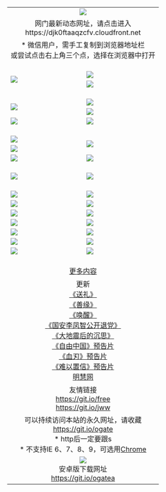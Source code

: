 ﻿<table>
  <tr></tr>
  <tr><td colspan=2 align=center><img src="https://cloud.githubusercontent.com/assets/11880933/13434984/f430fae2-e012-11e5-814f-c2df1e82b247.jpg" /></td></tr>
  <tr><td colspan=2 align=center>网门最新动态网址，请点击进入
<br>https://djk0ftaaqzcfv.cloudfront.net
    </td>
  </tr>
  <tr>
    <td colspan=2 align=center>* 微信用户，需手工复制到浏览器地址栏<br>或尝试点击右上角三个点，选择在浏览器中打开
    <!--br>* IE6打开动态网址须在选项中勾选TLS 1.0--></td>
  </tr>
  <tr height="20">
  <tr>
    <td rowspan=2><a href="https://djk0ftaaqzcfv.cloudfront.net/ogUP.aspx?name=11DKC.mp4&list=11DKC" target="_blank"><img src="https://djk0ftaaqzcfv.cloudfront.net/Up/11DKC1.jpg" /></a></td> 
    <td><div><a href="https://djk0ftaaqzcfv.cloudfront.net/ogUP.aspx?name=LRWS.mp4&list=LRWS" target="_blank"><img src="https://djk0ftaaqzcfv.cloudfront.net/Up/LRWS.jpg" /></a></td>
   </tr>
  <tr>
    <td><a href="https://djk0ftaaqzcfv.cloudfront.net/ogNiceVedio.aspx" target="_blank"><img src="https://djk0ftaaqzcfv.cloudfront.net/Up/11TGKDY.jpg" /></a></td>
  </tr>
  <tr height="20">
  <tr>
    <td rowspan=2><a href="https://djk0ftaaqzcfv.cloudfront.net/ogUP.aspx?name=4EE/DJ.mp4&list=4EEDJ" target="_blank"><img src="https://djk0ftaaqzcfv.cloudfront.net/Up/4EE/DJ_140.jpg"/></a></td>
    <td><a href="https://djk0ftaaqzcfv.cloudfront.net/ogUP.aspx?name=4EE/ZG.mp4&list=4EEZG" target="_blank"><img src="https://djk0ftaaqzcfv.cloudfront.net/Up/4EE/ZG0.jpg"/></a></td>
    <!--td><a href="https://djk0ftaaqzcfv.cloudfront.net/ogUP.aspx?name=4EE/HQ.mp4&list=4EEHQ" target="_blank"><img src="https://djk0ftaaqzcfv.cloudfront.net/Up/4EE/HQ0.jpg"/></a></td-->
  </tr>
  <tr>
    <td><a href="https://djk0ftaaqzcfv.cloudfront.net/ogUP.aspx?name=4EE/QQ.mp4&list=4EEQQ" target="_blank"><img src="https://djk0ftaaqzcfv.cloudfront.net/Up/4EE/QQ0.jpg"/></a></td>
  </tr>
  <tr>
    <td><a href="https://djk0ftaaqzcfv.cloudfront.net/onCO.aspx?ob=600%CA%C2%CE%EF&op=%D4%F6%C9%BE%B8%C4&args=WH1~%23%C0%E0%D0%CD6%D0%C2%CE%C5%7c%23%C0%E0%D0%CD6%C6%C0%C2%DB" target="_blank"><img src="https://djk0ftaaqzcfv.cloudfront.net/Up/0WZ.jpg" /></a></td>
    <td><a href="https://djk0ftaaqzcfv.cloudfront.net/onCO.aspx?ob=600%CA%C2%CE%EF&op=%D4%F6%C9%BE%B8%C4&args=WH1~%23%D3%C3%BB%A7" target="_blank"><img src="https://djk0ftaaqzcfv.cloudfront.net/Up/0WB.jpg" /></a></td>
  </tr>
  <tr height="20">
  <tr>
    <td><a href="https://djk0ftaaqzcfv.cloudfront.net/ogUP.aspx?name=JQR.mp4&count=2" target="_blank"><img src="https://djk0ftaaqzcfv.cloudfront.net/Up/JQR.jpg" /></a></td>   
    <td rowspan=2><a href="https://djk0ftaaqzcfv.cloudfront.net/ogUP.aspx?name=JP.mp4&count=9" target="_blank"><img src="https://djk0ftaaqzcfv.cloudfront.net/Up/JP.jpg" /></td>
  </tr>
  <tr>
    <td><a href="https://djk0ftaaqzcfv.cloudfront.net/ogUP.aspx?name=WH.mp4" target="_blank"><img src="https://djk0ftaaqzcfv.cloudfront.net/Up/WH.jpg" /></a></td>
  </tr>
  <tr>
    <td><a href="https://djk0ftaaqzcfv.cloudfront.net/ogUP.aspx?name=SSZJ.mp4&list=SSZJ" target="_blank"><img src="https://djk0ftaaqzcfv.cloudfront.net/Up/SSZJ.jpg" /></a></td>
    <td><a href="https://djk0ftaaqzcfv.cloudfront.net/ogUP.aspx?name=WLSH.mp4&count=2" target="_blank"><img src="https://djk0ftaaqzcfv.cloudfront.net/Up/WLSH.jpg" /></a</td>
  </tr>
  <tr height="20">
  <tr>
    <td><a href="https://djk0ftaaqzcfv.cloudfront.net/ogUP.aspx?name=ZY.mp4&count=2015|16" target="_blank"><img src="https://djk0ftaaqzcfv.cloudfront.net/Up/ZY.jpg" /></a</td>
    <td><a href="https://djk0ftaaqzcfv.cloudfront.net/ogUP.aspx?name=XTFY.mp4&count=B|2,A|24" target="_blank"><img src="https://djk0ftaaqzcfv.cloudfront.net/Up/XTFY.jpg" /></a></td>
  </tr>
  <tr height="20">
  </tr>
  <!--tr>
    <td><a href="https://djk0ftaaqzcfv.cloudfront.net/ogUP.aspx?name=4EE/GX.mp4&list=4EEGX" target="_blank"><img src="https://djk0ftaaqzcfv.cloudfront.net/Up/4EE/GX0.jpg"/></a></td>
    <td><a href="https://djk0ftaaqzcfv.cloudfront.net/ogUP.aspx?name=4EE/HD.mp4&list=4EEHD" target="_blank"><img src="https://djk0ftaaqzcfv.cloudfront.net/Up/4EE/HD0.jpg"/></a></td>
  </tr>
  <tr>
    <td><a href="https://djk0ftaaqzcfv.cloudfront.net/ogUP.aspx?name=4EE/TX.mp4&list=4EETX" target="_blank"><img src="https://djk0ftaaqzcfv.cloudfront.net/Up/4EE/TX0.jpg"/></a></td>
    <td><a href="https://djk0ftaaqzcfv.cloudfront.net/ogUP.aspx?name=4EE/WZ.mp4&list=4EEWZ" target="_blank"><img src="https://djk0ftaaqzcfv.cloudfront.net/Up/4EE/WZ0.jpg"/></a></td>
  </tr-->
  <tr>
    <td><a href="https://djk0ftaaqzcfv.cloudfront.net/onUP.aspx?name=https://du172fz170yac.cloudfront.net/" target="_blank"><img src="https://djk0ftaaqzcfv.cloudfront.net/Up/0DTW.jpg"/></a></td>
    <td><a href="https://djk0ftaaqzcfv.cloudfront.net/onUP.aspx?name=https://d240ns8up8earz.cloudfront.net/acenter/" target="_blank"><img src="https://djk0ftaaqzcfv.cloudfront.net/Up/0TDW.jpg" /></a></td>
  </tr>
  <tr>
    <td><a href="https://djk0ftaaqzcfv.cloudfront.net/onUP.aspx?name=https://d4508d6vomz2p.cloudfront.net/gb/nsc413.htm" target="_blank"><img src="https://djk0ftaaqzcfv.cloudfront.net/Up/0DJY.jpg" /></a></td>
    <td><a href="https://djk0ftaaqzcfv.cloudfront.net/onUP.aspx?name=https://d4apjbhkuxer1.cloudfront.net/xtr/gb/prog204.html" target="_blank"><img src="https://djk0ftaaqzcfv.cloudfront.net/Up/0XTR.jpg" /></a></td>
  </tr>
  <tr>
    <td><a href="https://djk0ftaaqzcfv.cloudfront.net/onUP.aspx?name=https://d3aj00iefsmfgc.cloudfront.net/" target="_blank"><img src="https://djk0ftaaqzcfv.cloudfront.net/Up/0MHW.jpg" /></a></td>
    <td><a href="https://djk0ftaaqzcfv.cloudfront.net/onUP.aspx?name=https://d20wz7qt14x5d2.cloudfront.net/" target="_blank"><img src="https://djk0ftaaqzcfv.cloudfront.net/Up/0ZJW.jpg" /></a></td>
  </tr>
  <tr>
    <td><a href="https://djk0ftaaqzcfv.cloudfront.net/ogUP.aspx?name=0FG.zip" target="_blank"><img src="https://djk0ftaaqzcfv.cloudfront.net/Up/0FG.jpg" /></a></td>
    <td><a href="https://djk0ftaaqzcfv.cloudfront.net/ogUP.aspx?name=0FGA.apk" target="_blank"><img src="https://djk0ftaaqzcfv.cloudfront.net/Up/0FGA.jpg" /></a></td>
  </tr>
  <tr>
    <td><a href="https://djk0ftaaqzcfv.cloudfront.net/ogUP.aspx?name=0U.zip" target="_blank"><img src="https://djk0ftaaqzcfv.cloudfront.net/Up/0U.jpg" /></a></td>
    <td><a href="https://djk0ftaaqzcfv.cloudfront.net/ogUP.aspx?name=0UA.apk" target="_blank"><img src="https://djk0ftaaqzcfv.cloudfront.net/Up/0UA.jpg" /></a></td>
  </tr>
  <tr>
    <td><a href="https://djk0ftaaqzcfv.cloudfront.net/ogUP.aspx?name=0iPPOTV.zip" target="_blank"><img src="https://djk0ftaaqzcfv.cloudfront.net/Up/0iPPOTV.jpg" /></a></td>
    <td><a href="https://djk0ftaaqzcfv.cloudfront.net/ogUP.aspx?name=0iNTD.apk" target="_blank"><img src="https://djk0ftaaqzcfv.cloudfront.net/Up/0iNTD.jpg" /></a></td>
  </tr>
  <!--tr>
    <td><a href="https://djk0ftaaqzcfv.cloudfront.net/ogNice.aspx" target="_blank"><img src="https://djk0ftaaqzcfv.cloudfront.net/Up/0WCYY.jpg" /></a></td>
    <td><a href="https://djk0ftaaqzcfv.cloudfront.net/onCO.aspx?list=XWPL&mode=m" target="_blank"><img src="https://djk0ftaaqzcfv.cloudfront.net/Up/0WZTT.jpg" /></a></td> 
  </tr-->
  <tr>
    <td><a href="https://djk0ftaaqzcfv.cloudfront.net/ogDY.aspx" target="_blank"><img src="https://djk0ftaaqzcfv.cloudfront.net/Up/0FK.jpg" /></a></td>
    <td><a href="https://djk0ftaaqzcfv.cloudfront.net/ogST.aspx" target="_blank"><img src="https://djk0ftaaqzcfv.cloudfront.net/Up/0ST.jpg" /></a></td> 
  </tr>
  <tr height="20">
  <tr>
    <td colspan=2 align=center><a href="https://djk0ftaaqzcfv.cloudfront.net/ogNice.aspx">更多内容</a>
    </td>
  </tr>
  <tr>
    <td colspan=2 align=center>更新<br>
      <a href="https://djk0ftaaqzcfv.cloudfront.net/ogUP.aspx?name=4ESL.mp4" target="_blank">《送礼》</a><br>
      <a href="https://djk0ftaaqzcfv.cloudfront.net/ogUP.aspx?name=4ESY.mp4" target="_blank">《善缘》</a><br>
      <a href="https://djk0ftaaqzcfv.cloudfront.net/ogUP.aspx?name=4EHX.mp4" target="_blank">《唤醒》</a><br>
      <a href="https://djk0ftaaqzcfv.cloudfront.net/ogUP.aspx?name=4LFZ.mp4" target="_blank">《国安李凤智公开退党》</a><br>
      <a href="https://djk0ftaaqzcfv.cloudfront.net/ogUP.aspx?name=4DDZHDCS.mp4" target="_blank">《大地震后的沉思》</a><br>
      <a href="https://djk0ftaaqzcfv.cloudfront.net/ogUP.aspx?name=11ZYZG0.mp4" target="_blank">《自由中国》预告片</a><br>
      <a href="https://djk0ftaaqzcfv.cloudfront.net/ogUP.aspx?name=11XR.mp4" target="_blank">《血刃》预告片</a><br>
      <a href="https://djk0ftaaqzcfv.cloudfront.net/ogUP.aspx?name=11NYZX.mp4&count=2" target="_blank">《难以置信》预告片</a><br>
      <a href="https://djk0ftaaqzcfv.cloudfront.net/onUP.aspx?name=https://www.minghui.org/" target="_blank">明慧网</a>
    </td>
  </tr>
  <tr>
    <td colspan=2 align=center>友情链接<br>
      <a href="https://git.io/free" target="_blank">https://git.io/free</a><br>
      <a href="https://git.io/jww" target="_blank">https://git.io/jww</a>
    </td>
  </tr>
  <tr>
    <td colspan=2 align=center>可以持续访问本站的永久网址，请收藏<br/><a href="https://git.io/ogate" target="_blank">https://git.io/ogate</a><br/>* http后一定要跟s<br/>* 不支持IE 6、7、8、9，可选用<a href="https://djk0ftaaqzcfv.cloudfront.net/ogUP.aspx?name=0ChromePortable.zip">Chrome</a></td>
  </tr>
  <tr>
    <td colspan=2 align=center><a href="https://djk0ftaaqzcfv.cloudfront.net/ogUP.aspx?name=0oGate.apk" target="_blank"><img src="https://cloud.githubusercontent.com/assets/11880933/13720399/75e143ee-e842-11e5-9f0a-1421f423c80f.jpg" /></a><br>安卓版下载网址<br><a href="https://git.io/ogatea">https://git.io/ogatea</a></td>
  </tr>
  <!--tr>
    <td colspan=2 align=center>可能失效的动态网址
    </td>
  </tr-->
</table>
